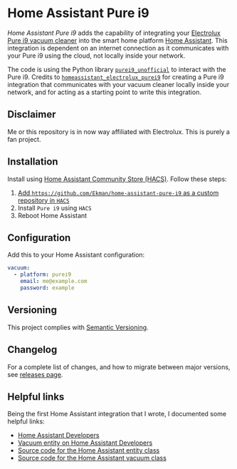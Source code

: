# Home Assistant Pure i9

*Home Assistant Pure i9* adds the capability of integrating your [Electrolux Pure i9 vacuum cleaner](https://www.electrolux.se/wellbeing/discover/robot-vacuum-cleaner-purei9/) into the smart home platform [Home Assistant](https://www.home-assistant.io/). This integration is dependent on an internet connection as it communicates with your Pure i9 using the cloud, not locally inside your network.

The code is using the Python library [`purei9_unofficial`](https://github.com/Phype/purei9_unofficial) to interact with the Pure i9. Credits to [`homeassistant_electrolux_purei9`](https://github.com/anhaehne/homeassistant_electrolux_purei9) for creating a Pure i9 integration that communicates with your vacuum cleaner locally inside your network, and for acting as a starting point to write this integration.

## Disclaimer

Me or this repository is in now way affiliated with Electrolux. This is purely a fan project.

## Installation

Install using [Home Assistant Community Store (HACS)](https://hacs.xyz/). Follow these steps:

1. [Add `https://github.com/Ekman/home-assistant-pure-i9` as a custom repository in `HACS`](https://hacs.xyz/docs/faq/custom_repositories/)
2. Install `Pure i9` using `HACS`
3. Reboot Home Assistant

## Configuration

Add this to your Home Assistant configuration:

``` yaml
vacuum:
  - platform: purei9
    email: me@example.com
    password: example
```

## Versioning

This project complies with [Semantic Versioning](https://semver.org/).

## Changelog

For a complete list of changes, and how to migrate between major versions, see [releases page](https://github.com/Ekman/home-assistant-purei9/releases).

## Helpful links

Being the first Home Assistant integration that I wrote, I documented some helpful links:

* [Home Assistant Developers](https://developers.home-assistant.io/)
* [Vacuum entity on Home Assistant Developers](https://developers.home-assistant.io/docs/core/entity/vacuum/)
* [Source code for the Home Assistant entity class](https://github.com/home-assistant/core/blob/adab367f0e8c48a68b4dffd0783351b0072fbd0a/homeassistant/helpers/entity.py)
* [Source code for the Home Assistant vacuum class](https://github.com/home-assistant/core/tree/dev/homeassistant/components/vacuum)
